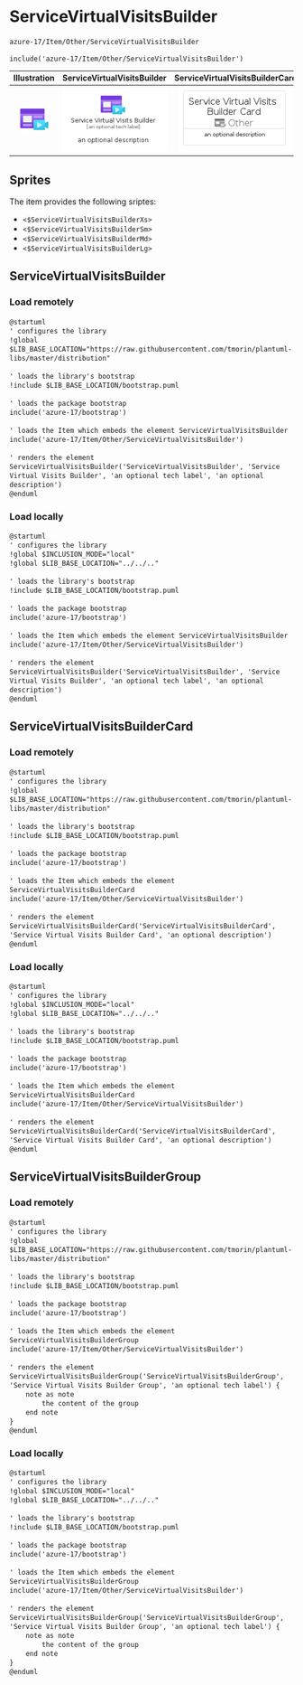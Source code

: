 # ServiceVirtualVisitsBuilder


```text
azure-17/Item/Other/ServiceVirtualVisitsBuilder
```

```text
include('azure-17/Item/Other/ServiceVirtualVisitsBuilder')
```



| Illustration | ServiceVirtualVisitsBuilder | ServiceVirtualVisitsBuilderCard | ServiceVirtualVisitsBuilderGroup |
| :---: | :---: | :---: | :---: |
| ![illustration for Illustration](../../../azure-17/Item/Other/ServiceVirtualVisitsBuilder.png) | ![illustration for ServiceVirtualVisitsBuilder](../../../azure-17/Item/Other/ServiceVirtualVisitsBuilder.Local.png) | ![illustration for ServiceVirtualVisitsBuilderCard](../../../azure-17/Item/Other/ServiceVirtualVisitsBuilderCard.Local.png) | ![illustration for ServiceVirtualVisitsBuilderGroup](../../../azure-17/Item/Other/ServiceVirtualVisitsBuilderGroup.Local.png) |



## Sprites
The item provides the following sriptes:

- `<$ServiceVirtualVisitsBuilderXs>`
- `<$ServiceVirtualVisitsBuilderSm>`
- `<$ServiceVirtualVisitsBuilderMd>`
- `<$ServiceVirtualVisitsBuilderLg>`





## ServiceVirtualVisitsBuilder

### Load remotely
```plantuml
@startuml
' configures the library
!global $LIB_BASE_LOCATION="https://raw.githubusercontent.com/tmorin/plantuml-libs/master/distribution"

' loads the library's bootstrap
!include $LIB_BASE_LOCATION/bootstrap.puml

' loads the package bootstrap
include('azure-17/bootstrap')

' loads the Item which embeds the element ServiceVirtualVisitsBuilder
include('azure-17/Item/Other/ServiceVirtualVisitsBuilder')

' renders the element
ServiceVirtualVisitsBuilder('ServiceVirtualVisitsBuilder', 'Service Virtual Visits Builder', 'an optional tech label', 'an optional description')
@enduml
```

### Load locally
```plantuml
@startuml
' configures the library
!global $INCLUSION_MODE="local"
!global $LIB_BASE_LOCATION="../../.."

' loads the library's bootstrap
!include $LIB_BASE_LOCATION/bootstrap.puml

' loads the package bootstrap
include('azure-17/bootstrap')

' loads the Item which embeds the element ServiceVirtualVisitsBuilder
include('azure-17/Item/Other/ServiceVirtualVisitsBuilder')

' renders the element
ServiceVirtualVisitsBuilder('ServiceVirtualVisitsBuilder', 'Service Virtual Visits Builder', 'an optional tech label', 'an optional description')
@enduml
```

## ServiceVirtualVisitsBuilderCard

### Load remotely
```plantuml
@startuml
' configures the library
!global $LIB_BASE_LOCATION="https://raw.githubusercontent.com/tmorin/plantuml-libs/master/distribution"

' loads the library's bootstrap
!include $LIB_BASE_LOCATION/bootstrap.puml

' loads the package bootstrap
include('azure-17/bootstrap')

' loads the Item which embeds the element ServiceVirtualVisitsBuilderCard
include('azure-17/Item/Other/ServiceVirtualVisitsBuilder')

' renders the element
ServiceVirtualVisitsBuilderCard('ServiceVirtualVisitsBuilderCard', 'Service Virtual Visits Builder Card', 'an optional description')
@enduml
```

### Load locally
```plantuml
@startuml
' configures the library
!global $INCLUSION_MODE="local"
!global $LIB_BASE_LOCATION="../../.."

' loads the library's bootstrap
!include $LIB_BASE_LOCATION/bootstrap.puml

' loads the package bootstrap
include('azure-17/bootstrap')

' loads the Item which embeds the element ServiceVirtualVisitsBuilderCard
include('azure-17/Item/Other/ServiceVirtualVisitsBuilder')

' renders the element
ServiceVirtualVisitsBuilderCard('ServiceVirtualVisitsBuilderCard', 'Service Virtual Visits Builder Card', 'an optional description')
@enduml
```

## ServiceVirtualVisitsBuilderGroup

### Load remotely
```plantuml
@startuml
' configures the library
!global $LIB_BASE_LOCATION="https://raw.githubusercontent.com/tmorin/plantuml-libs/master/distribution"

' loads the library's bootstrap
!include $LIB_BASE_LOCATION/bootstrap.puml

' loads the package bootstrap
include('azure-17/bootstrap')

' loads the Item which embeds the element ServiceVirtualVisitsBuilderGroup
include('azure-17/Item/Other/ServiceVirtualVisitsBuilder')

' renders the element
ServiceVirtualVisitsBuilderGroup('ServiceVirtualVisitsBuilderGroup', 'Service Virtual Visits Builder Group', 'an optional tech label') {
    note as note
        the content of the group
    end note
}
@enduml
```

### Load locally
```plantuml
@startuml
' configures the library
!global $INCLUSION_MODE="local"
!global $LIB_BASE_LOCATION="../../.."

' loads the library's bootstrap
!include $LIB_BASE_LOCATION/bootstrap.puml

' loads the package bootstrap
include('azure-17/bootstrap')

' loads the Item which embeds the element ServiceVirtualVisitsBuilderGroup
include('azure-17/Item/Other/ServiceVirtualVisitsBuilder')

' renders the element
ServiceVirtualVisitsBuilderGroup('ServiceVirtualVisitsBuilderGroup', 'Service Virtual Visits Builder Group', 'an optional tech label') {
    note as note
        the content of the group
    end note
}
@enduml
```

